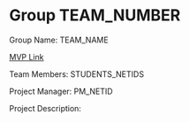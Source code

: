 # Group TEAM_NUMBER
Group Name: TEAM_NAME

[MVP Link](https://docs.google.com/document/d/1VPWo5jx0B5N0CzucRzNrs_EWSetngMVDkq2TIBKeLbA/edit?usp=sharing)

Team Members: STUDENTS_NETIDS

Project Manager: PM_NETID

Project Description: 
